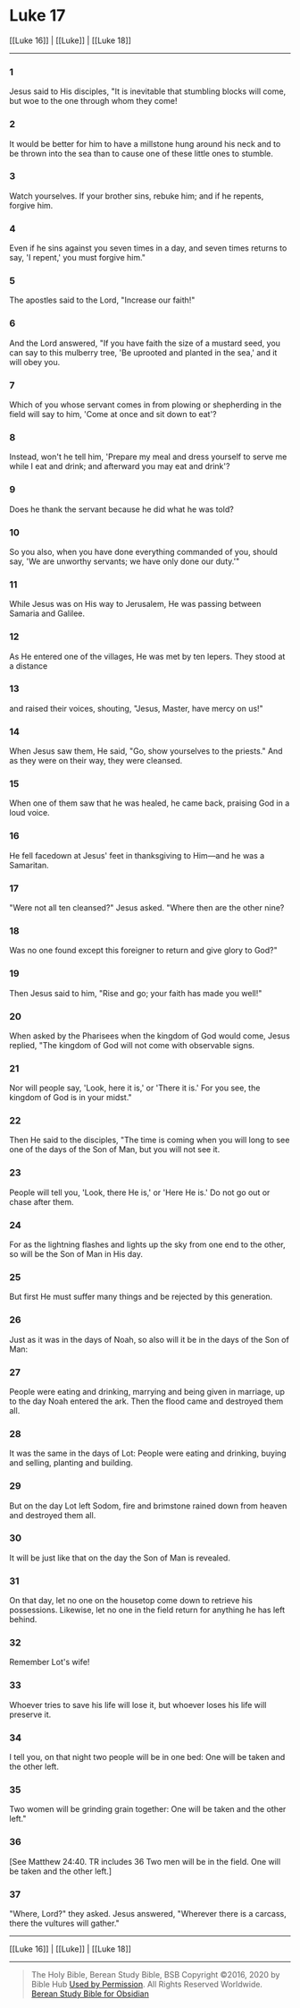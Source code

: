 # Luke 17

[[Luke 16]] | [[Luke]] | [[Luke 18]]

---

### 1
Jesus said to His disciples, "It is inevitable that stumbling blocks will come, but woe to the one through whom they come!

### 2
It would be better for him to have a millstone hung around his neck and to be thrown into the sea than to cause one of these little ones to stumble.

### 3
Watch yourselves. If your brother sins, rebuke him; and if he repents, forgive him.

### 4
Even if he sins against you seven times in a day, and seven times returns to say, 'I repent,' you must forgive him."

### 5
The apostles said to the Lord, "Increase our faith!"

### 6
And the Lord answered, "If you have faith the size of a mustard seed, you can say to this mulberry tree, 'Be uprooted and planted in the sea,' and it will obey you.

### 7
Which of you whose servant comes in from plowing or shepherding in the field will say to him, 'Come at once and sit down to eat'?

### 8
Instead, won't he tell him, 'Prepare my meal and dress yourself to serve me while I eat and drink; and afterward you may eat and drink'?

### 9
Does he thank the servant because he did what he was told?

### 10
So you also, when you have done everything commanded of you, should say, 'We are unworthy servants; we have only done our duty.'"

### 11
While Jesus was on His way to Jerusalem, He was passing between Samaria and Galilee.

### 12
As He entered one of the villages, He was met by ten lepers. They stood at a distance

### 13
and raised their voices, shouting, "Jesus, Master, have mercy on us!"

### 14
When Jesus saw them, He said, "Go, show yourselves to the priests." And as they were on their way, they were cleansed.

### 15
When one of them saw that he was healed, he came back, praising God in a loud voice.

### 16
He fell facedown at Jesus' feet in thanksgiving to Him—and he was a Samaritan.

### 17
"Were not all ten cleansed?" Jesus asked. "Where then are the other nine?

### 18
Was no one found except this foreigner to return and give glory to God?"

### 19
Then Jesus said to him, "Rise and go; your faith has made you well!"

### 20
When asked by the Pharisees when the kingdom of God would come, Jesus replied, "The kingdom of God will not come with observable signs.

### 21
Nor will people say, 'Look, here it is,' or 'There it is.' For you see, the kingdom of God is in your midst."

### 22
Then He said to the disciples, "The time is coming when you will long to see one of the days of the Son of Man, but you will not see it.

### 23
People will tell you, 'Look, there He is,' or 'Here He is.' Do not go out or chase after them.

### 24
For as the lightning flashes and lights up the sky from one end to the other, so will be the Son of Man in His day.

### 25
But first He must suffer many things and be rejected by this generation.

### 26
Just as it was in the days of Noah, so also will it be in the days of the Son of Man:

### 27
People were eating and drinking, marrying and being given in marriage, up to the day Noah entered the ark. Then the flood came and destroyed them all.

### 28
It was the same in the days of Lot: People were eating and drinking, buying and selling, planting and building.

### 29
But on the day Lot left Sodom, fire and brimstone rained down from heaven and destroyed them all.

### 30
It will be just like that on the day the Son of Man is revealed.

### 31
On that day, let no one on the housetop come down to retrieve his possessions. Likewise, let no one in the field return for anything he has left behind.

### 32
Remember Lot's wife!

### 33
Whoever tries to save his life will lose it, but whoever loses his life will preserve it.

### 34
I tell you, on that night two people will be in one bed: One will be taken and the other left.

### 35
Two women will be grinding grain together: One will be taken and the other left."

### 36
<span class="bsb_footnote">[See Matthew 24:40. TR includes 36 Two men will be in the field. One will be taken and the other left.]</span>

### 37
"Where, Lord?" they asked. Jesus answered, "Wherever there is a carcass, there the vultures will gather."

---

[[Luke 16]] | [[Luke]] | [[Luke 18]]

---

> The Holy Bible, Berean Study Bible, BSB
> Copyright &copy;2016, 2020 by Bible Hub
> [Used by Permission](https://berean.bible/terms.htm). All Rights Reserved Worldwide.
> [Berean Study Bible for Obsidian](https://github.com/gapmiss/berean-study-bible-for-obsidian)

